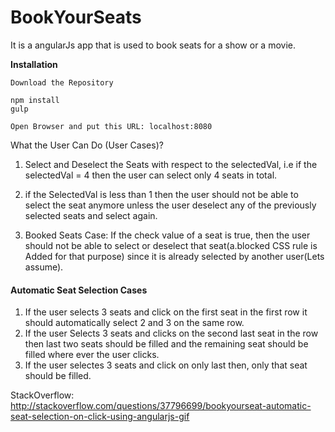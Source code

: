 # BookYourSeats

It is a angularJs app that is used to book seats for a show or a movie. 

**Installation**
```
Download the Repository

npm install
gulp

Open Browser and put this URL: localhost:8080
```
What the User Can Do (User Cases)?

1. Select and Deselect the Seats with respect to the selectedVal, i.e if the selectedVal = 4 then the user can select only 4 seats in total.

2. if the SelectedVal is less than 1 then the user should not be able to select the seat anymore unless the user deselect any of the previously selected seats and select again.

3. Booked Seats Case: If the check value of a seat is true, then the user should not be able to select or deselect that seat(a.blocked CSS rule is Added for that purpose) since it is already selected by another user(Lets assume).


#### Automatic Seat Selection Cases

1. If the user selects 3 seats and click on the first seat in the first row it should automatically select 2 and 3 on the same row.
2. If the user Selects 3 seats and clicks on the second last seat in the row then last two seats should be filled and the remaining seat should be filled where ever the user clicks.
3. If the user selectes 3 seats and click on only last then, only that seat should be filled.

StackOverflow: http://stackoverflow.com/questions/37796699/bookyourseat-automatic-seat-selection-on-click-using-angularjs-gif
